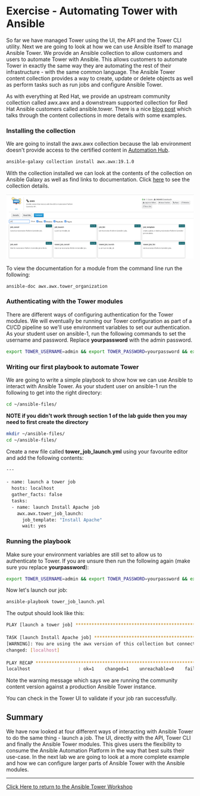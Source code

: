 # Exercise - Automating Tower with Ansible

So far we have managed Tower using the UI, the API and the Tower CLI utility. Next we are going to look at how we can use Ansible itself to manage Ansible Tower. We provide an Ansible collection to allow customers and users to automate Tower with Ansible. This allows customers to automate Tower in exactly the same way they are automating the rest of their infrastructure - with the same common language. The Ansible Tower content collection provides a way to create, update or delete objects as well as perform tasks such as run jobs and configure Ansible Tower. 

As with everything at Red Hat, we provide an upstream community collection called awx.awx and a downstream supported collection for Red Hat Ansible customers called ansible.tower. There is a nice [blog post](https://www.ansible.com/blog/introducing-the-awx-collection) which talks through the content collections in more details with some examples.

### Installing the collection

We are going to install the awx.awx collection because the lab environment doesn't provide access to the certified content in [Automation Hub](https://www.ansible.com/products/automation-hub). 

```bash
ansible-galaxy collection install awx.awx:19.1.0
```

With the collection installed we can look at the contents of the collection on Ansible Galaxy as well as find links to documentation. Click [here](https://galaxy.ansible.com/awx/awx) to see the collection details.

![awx-galaxy](awx-collection-galaxy.png)

To view the documentation for a module from the command line run the following:

```bash
ansible-doc awx.awx.tower_organization
```

### Authenticating with the Tower modules

There are different ways of configuring authentication for the Tower modules. We will eventually be running our Tower configuration as part of a CI/CD pipeline so we'll use environment variables to set our authentication. As your student user on ansible-1, run the following commands to set the username and password. Replace **yourpassword** with the admin password.

```bash
export TOWER_USERNAME=admin && export TOWER_PASSWORD=yourpassword && export TOWER_VERIFY_SSL=false
```

### Writing our first playbook to automate Tower

We are going to write a simple playbook to show how we can use Ansible to interact with Ansible Tower. As your student user on ansible-1 run the following to get into the right directory:

```bash
cd ~/ansible-files/
```

**NOTE if you didn't work through section 1 of the lab guide then you may need to first create the directory**

```bash
mkdir ~/ansible-files/
cd ~/ansible-files/
```

Create a new file called **tower_job_launch.yml** using your favourite editor and add the following contents:

```bash
---

- name: launch a tower job
  hosts: localhost
  gather_facts: false
  tasks:
  - name: launch Install Apache job
    awx.awx.tower_job_launch:
      job_template: "Install Apache"
      wait: yes
```

### Running the playbook

Make sure your environment variables are still set to allow us to authenticate to Tower. If you are unsure then run the following again (make sure you replace **yourpassword**):

```bash
export TOWER_USERNAME=admin && export TOWER_PASSWORD=yourpassword && export TOWER_VERIFY_SSL=false
```

Now let's launch our job:

```bash
ansible-playbook tower_job_launch.yml 
```

The output should look like this:

```bash
PLAY [launch a tower job] ********************************************************************************************************************************************************************

TASK [launch Install Apache job] *************************************************************************************************************************************************************
[WARNING]: You are using the awx version of this collection but connecting to Red Hat Ansible Tower
changed: [localhost]

PLAY RECAP ***********************************************************************************************************************************************************************************
localhost                  : ok=1    changed=1    unreachable=0    failed=0    skipped=0    rescued=0    ignored=0
```

Note the warning message which says we are running the community content version against a production Ansible Tower instance.

You can check in the Tower UI to validate if your job ran successfully. 

## Summary

We have now looked at four different ways of interacting with Ansible Tower to do the same thing - launch a job. The UI, directly with the API, Tower CLI and finally the Ansible Tower modules. This gives users the flexibility to consume the Ansible Automation Platform in the way that best suits their use-case. In the next lab we are going to look at a more complete example and how we can configure larger parts of Ansible Tower with the Ansible modules.

---

[Click Here to return to the Ansible Tower Workshop](../README.md)
